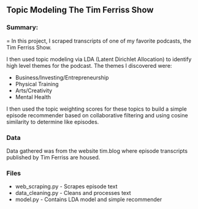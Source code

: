 ## Topic Modeling The Tim Ferriss Show 

### Summary:
=
In this project, I scraped transcripts of one of my favorite podcasts, the Tim 
Ferriss Show.  

I then used topic modeling via LDA (Latent Dirichlet Allocation) to identify
high level themes for the podcast. The themes I discovered were:

- Business/Investing/Entrepreneurship
- Physical Training
- Arts/Creativity
- Mental Health

I then used the topic weighting scores for these topics to build a simple 
episode recommender based on collaborative filtering and using cosine similarity
to determine like episodes.

### Data

Data gathered was from the website tim.blog where episode transcripts published
by Tim Ferriss are housed.

### Files

- web_scraping.py - Scrapes episode text
- data_cleaning.py - Cleans and processes text
- model.py - Contains LDA model and simple recommender
